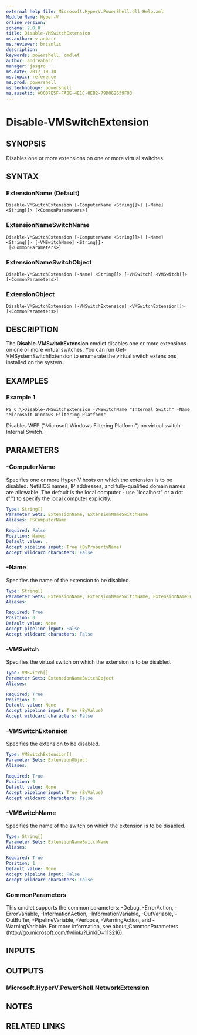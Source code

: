 ```yaml
---
external help file: Microsoft.HyperV.PowerShell.dll-Help.xml
Module Name: Hyper-V
online version: 
schema: 2.0.0
title: Disable-VMSwitchExtension
ms.author: v-anbarr
ms.reviewer: brianlic
description: 
keywords: powershell, cmdlet
author: andreabarr
manager: jasgro
ms.date: 2017-10-30
ms.topic: reference
ms.prod: powershell
ms.technology: powershell
ms.assetid: A0007E5F-FABE-4E1C-8EB2-79D062639F93
---
```


# Disable-VMSwitchExtension

## SYNOPSIS
Disables one or more extensions on one or more virtual switches.

## SYNTAX

### ExtensionName (Default)
```
Disable-VMSwitchExtension [-ComputerName <String[]>] [-Name] <String[]> [<CommonParameters>]
```

### ExtensionNameSwitchName
```
Disable-VMSwitchExtension [-ComputerName <String[]>] [-Name] <String[]> [-VMSwitchName] <String[]>
 [<CommonParameters>]
```

### ExtensionNameSwitchObject
```
Disable-VMSwitchExtension [-Name] <String[]> [-VMSwitch] <VMSwitch[]> [<CommonParameters>]
```

### ExtensionObject
```
Disable-VMSwitchExtension [-VMSwitchExtension] <VMSwitchExtension[]> [<CommonParameters>]
```

## DESCRIPTION
The **Disable-VMSwitchExtension** cmdlet disables one or more extensions on one or more virtual switches.
You can run Get-VMSystemSwitchExtension to enumerate the virtual switch extensions installed on the system.

## EXAMPLES

### Example 1
```
PS C:\>Disable-VMSwitchExtension -VMSwitchName "Internal Switch" -Name "Microsoft Windows Filtering Platform"
```

Disables WFP ("Microsoft Windows Filtering Platform") on virtual switch Internal Switch.

## PARAMETERS

### -ComputerName
Specifies one or more Hyper-V hosts on which the extension is to be disabled.
NetBIOS names, IP addresses, and fully-qualified domain names are allowable.
The default is the local computer - use "localhost" or a dot (".") to specify the local computer explicitly.

```yaml
Type: String[]
Parameter Sets: ExtensionName, ExtensionNameSwitchName
Aliases: PSComputerName

Required: False
Position: Named
Default value: .
Accept pipeline input: True (ByPropertyName)
Accept wildcard characters: False
```

### -Name
Specifies the name of the extension to be disabled.

```yaml
Type: String[]
Parameter Sets: ExtensionName, ExtensionNameSwitchName, ExtensionNameSwitchObject
Aliases: 

Required: True
Position: 0
Default value: None
Accept pipeline input: False
Accept wildcard characters: False
```

### -VMSwitch
Specifies the virtual switch on which the extension is to be disabled.

```yaml
Type: VMSwitch[]
Parameter Sets: ExtensionNameSwitchObject
Aliases: 

Required: True
Position: 1
Default value: None
Accept pipeline input: True (ByValue)
Accept wildcard characters: False
```

### -VMSwitchExtension
Specifies the extension to be disabled.

```yaml
Type: VMSwitchExtension[]
Parameter Sets: ExtensionObject
Aliases: 

Required: True
Position: 0
Default value: None
Accept pipeline input: True (ByValue)
Accept wildcard characters: False
```

### -VMSwitchName
Specifies the name of the switch on which the extension is to be disabled.

```yaml
Type: String[]
Parameter Sets: ExtensionNameSwitchName
Aliases: 

Required: True
Position: 1
Default value: None
Accept pipeline input: False
Accept wildcard characters: False
```

### CommonParameters
This cmdlet supports the common parameters: -Debug, -ErrorAction, -ErrorVariable, -InformationAction, -InformationVariable, -OutVariable, -OutBuffer, -PipelineVariable, -Verbose, -WarningAction, and -WarningVariable. For more information, see about_CommonParameters (http://go.microsoft.com/fwlink/?LinkID=113216).

## INPUTS

## OUTPUTS

### Microsoft.HyperV.PowerShell.NetworkExtension

## NOTES

## RELATED LINKS

